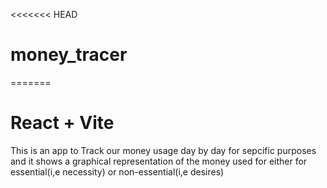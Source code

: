 <<<<<<< HEAD
# money_tracer
=======
# React + Vite
This is an app to Track our money usage day by day for sepcific purposes and it shows a graphical representation of the money used for either for essential(i,e necessity)
or non-essential(i,e desires)
